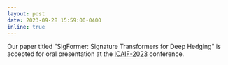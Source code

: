 ```yaml
---
layout: post
date: 2023-09-28 15:59:00-0400
inline: true
---
```


Our paper titled "SigFormer: Signature Transformers for Deep Hedging" is accepted for oral presentation at the <a href="https://ai-finance.org/icaif-23-call-for-papers/">ICAIF-2023</a> conference.